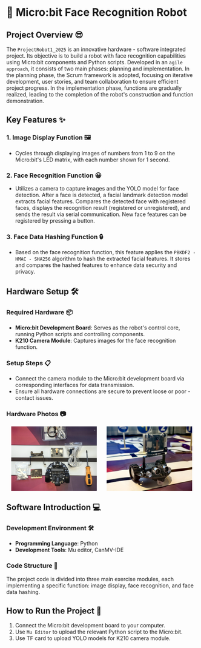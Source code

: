 # 🤖 Micro:bit Face Recognition Robot

## Project Overview 😎
The `ProjectRobot1_2025` is an innovative hardware - software integrated project. Its objective is to build a robot with face recognition capabilities using Micro:bit components and Python scripts. Developed in an `agile approach`, it consists of two main phases: planning and implementation. In the planning phase, the Scrum framework is adopted, focusing on iterative development, user stories, and team collaboration to ensure efficient project progress. In the implementation phase, functions are gradually realized, leading to the completion of the robot's construction and function demonstration.

## Key Features ✨
### 1. Image Display Function 🖼️
- Cycles through displaying images of numbers from 1 to 9 on the Micro:bit's LED matrix, with each number shown for 1 second.

### 2. Face Recognition Function 😀
- Utilizes a camera to capture images and the YOLO model for face detection. After a face is detected, a facial landmark detection model extracts facial features. Compares the detected face with registered faces, displays the recognition result (registered or unregistered), and sends the result via serial communication. New face features can be registered by pressing a button.

### 3. Face Data Hashing Function 🔒
- Based on the face recognition function, this feature applies the `PBKDF2 - HMAC - SHA256` algorithm to hash the extracted facial features. It stores and compares the hashed features to enhance data security and privacy.

## Hardware Setup 🛠️
### Required Hardware 📦
- **Micro:bit Development Board**: Serves as the robot's control core, running Python scripts and controlling components.
- **K210 Camera Module**: Captures images for the face recognition function.

### Setup Steps 📋
- Connect the camera module to the Micro:bit development board via corresponding interfaces for data transmission.
- Ensure all hardware connections are secure to prevent loose or poor - contact issues.

### Hardware Photos 📷
<div style="display: flex; justify-content: center;">
    <img src="https://github.com/Ataraxiaii/ProjectRobot1_2025/blob/main/Project%20Images/Hardware%20Component.jpg" alt="Hardware Photo 1" style="width: 45%; margin-right: 5%;">
    <img src="https://github.com/Ataraxiaii/ProjectRobot1_2025/blob/main/Project%20Images/Robot%20Car.jpg" alt="Hardware Photo 2" style="width: 45%;">
</div>

## Software Introduction 💻
### Development Environment 🛠️
- **Programming Language**: Python
- **Development Tools**: Mu editor, CanMV-IDE

### Code Structure 📁
The project code is divided into three main exercise modules, each implementing a specific function: image display, face recognition, and face data hashing.

## How to Run the Project 🚀
1. Connect the Micro:bit development board to your computer.
2. Use `Mu Editor` to upload the relevant Python script to the Micro:bit.
3. Use TF card to upload YOLO models for K210 camera module.
